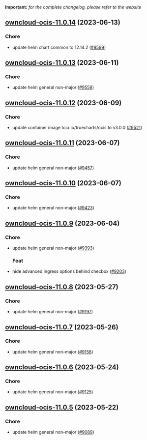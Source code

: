 **Important:**
*for the complete changelog, please refer to the website*




## [owncloud-ocis-11.0.14](https://github.com/truecharts/charts/compare/owncloud-ocis-11.0.13...owncloud-ocis-11.0.14) (2023-06-13)

### Chore

- update helm chart common to 12.14.2 ([#9599](https://github.com/truecharts/charts/issues/9599))
  
  


## [owncloud-ocis-11.0.13](https://github.com/truecharts/charts/compare/owncloud-ocis-11.0.12...owncloud-ocis-11.0.13) (2023-06-11)

### Chore

- update helm general non-major ([#9558](https://github.com/truecharts/charts/issues/9558))
  
  


## [owncloud-ocis-11.0.12](https://github.com/truecharts/charts/compare/owncloud-ocis-11.0.11...owncloud-ocis-11.0.12) (2023-06-09)

### Chore

- update container image tccr.io/truecharts/ocis to v3.0.0 ([#9521](https://github.com/truecharts/charts/issues/9521))
  
  


## [owncloud-ocis-11.0.11](https://github.com/truecharts/charts/compare/owncloud-ocis-11.0.10...owncloud-ocis-11.0.11) (2023-06-07)

### Chore

- update helm general non-major ([#9457](https://github.com/truecharts/charts/issues/9457))
  
  


## [owncloud-ocis-11.0.10](https://github.com/truecharts/charts/compare/owncloud-ocis-11.0.9...owncloud-ocis-11.0.10) (2023-06-07)

### Chore

- update helm general non-major ([#9423](https://github.com/truecharts/charts/issues/9423))
  
  


## [owncloud-ocis-11.0.9](https://github.com/truecharts/charts/compare/owncloud-ocis-11.0.8...owncloud-ocis-11.0.9) (2023-06-04)

### Chore

- update helm general non-major ([#9393](https://github.com/truecharts/charts/issues/9393))
  
  ### Feat

- hide advanced ingress options behind checbox ([#9203](https://github.com/truecharts/charts/issues/9203))
  
  


## [owncloud-ocis-11.0.8](https://github.com/truecharts/charts/compare/owncloud-ocis-11.0.7...owncloud-ocis-11.0.8) (2023-05-27)

### Chore

- update helm general non-major ([#9197](https://github.com/truecharts/charts/issues/9197))
  
  


## [owncloud-ocis-11.0.7](https://github.com/truecharts/charts/compare/owncloud-ocis-11.0.6...owncloud-ocis-11.0.7) (2023-05-26)

### Chore

- update helm general non-major ([#9156](https://github.com/truecharts/charts/issues/9156))
  
  


## [owncloud-ocis-11.0.6](https://github.com/truecharts/charts/compare/owncloud-ocis-11.0.5...owncloud-ocis-11.0.6) (2023-05-24)

### Chore

- update helm general non-major ([#9125](https://github.com/truecharts/charts/issues/9125))
  
  


## [owncloud-ocis-11.0.5](https://github.com/truecharts/charts/compare/owncloud-ocis-11.0.4...owncloud-ocis-11.0.5) (2023-05-22)

### Chore

- update helm general non-major ([#9089](https://github.com/truecharts/charts/issues/9089))
  
  

